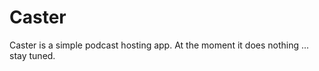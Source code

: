 Caster
======

Caster is a simple podcast hosting app. At the moment it does nothing ... stay tuned.